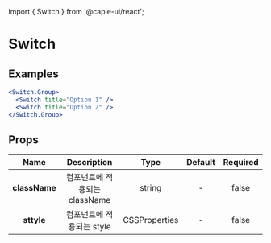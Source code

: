 import { Switch } from '@caple-ui/react';

# Switch

## Examples

```jsx header=기본&nbsp;예제
<Switch.Group>
  <Switch title="Option 1" />
  <Switch title="Option 2" />
</Switch.Group>
```


## Props
| Name | Description | Type | Default | Required |
|:---:|:---:|:---:|:---:|:---:|
| **className** | 컴포넌트에 적용되는 className | string | - | false |
| **sttyle** | 컴포넌트에 적용되는 style | CSSProperties | - | false |

<style jsx global>{`
  .component-container {
    padding-left: 40px;
    padding-right: 40px;
    text-align: center;
  }
`}</style>